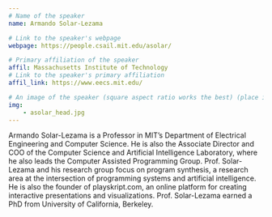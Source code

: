 ```yaml
---
# Name of the speaker
name: Armando Solar-Lezama

# Link to the speaker's webpage
webpage: https://people.csail.mit.edu/asolar/

# Primary affiliation of the speaker
affil: Massachusetts Institute of Technology
# Link to the speaker's primary affiliation
affil_link: https://www.eecs.mit.edu/

# An image of the speaker (square aspect ratio works the best) (place in the `assets/img/speakers` directory)
img: 
    - asolar_head.jpg
---
```


Armando Solar-Lezama is a Professor in MIT’s Department of Electrical Engineering and Computer Science. He is also the Associate Director and COO of the Computer Science and Artificial Intelligence Laboratory, where he also leads the Computer Assisted Programming Group. Prof. Solar-Lezama and his research group focus on program synthesis, a research area at the intersection of programming systems and artificial intelligence. He is also the founder of playskript.com, an online platform for creating interactive presentations and visualizations.  Prof. Solar-Lezama earned a PhD from University of California, Berkeley.